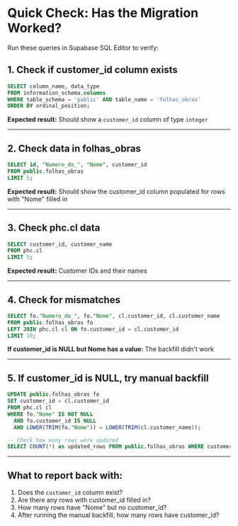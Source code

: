 # Quick Check: Has the Migration Worked?

Run these queries in Supabase SQL Editor to verify:

## 1. Check if customer_id column exists
```sql
SELECT column_name, data_type 
FROM information_schema.columns 
WHERE table_schema = 'public' AND table_name = 'folhas_obras'
ORDER BY ordinal_position;
```

**Expected result:** Should show a `customer_id` column of type `integer`

---

## 2. Check data in folhas_obras
```sql
SELECT id, "Numero_do_", "Nome", customer_id 
FROM public.folhas_obras 
LIMIT 5;
```

**Expected result:** Should show the customer_id column populated for rows with "Nome" filled in

---

## 3. Check phc.cl data
```sql
SELECT customer_id, customer_name 
FROM phc.cl 
LIMIT 5;
```

**Expected result:** Customer IDs and their names

---

## 4. Check for mismatches
```sql
SELECT fo."Numero_do_", fo."Nome", cl.customer_id, cl.customer_name
FROM public.folhas_obras fo
LEFT JOIN phc.cl cl ON fo.customer_id = cl.customer_id
LIMIT 10;
```

**If customer_id is NULL but Nome has a value:** The backfill didn't work

---

## 5. If customer_id is NULL, try manual backfill
```sql
UPDATE public.folhas_obras fo
SET customer_id = cl.customer_id
FROM phc.cl cl
WHERE fo."Nome" IS NOT NULL 
  AND fo.customer_id IS NULL
  AND LOWER(TRIM(fo."Nome")) = LOWER(TRIM(cl.customer_name));

-- Check how many rows were updated
SELECT COUNT(*) as updated_rows FROM public.folhas_obras WHERE customer_id IS NOT NULL;
```

---

## What to report back with:
1. Does the `customer_id` column exist?
2. Are there any rows with customer_id filled in?
3. How many rows have "Nome" but no customer_id?
4. After running the manual backfill, how many rows have customer_id?
